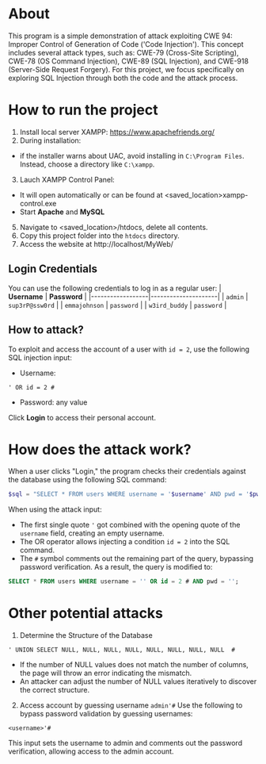 # About 
This program is a simple demonstration of attack exploiting CWE 94: Improper Control of Generation of Code ('Code Injection'). This concept includes several attack types, such as: CWE-79 (Cross-Site Scripting), CWE-78 (OS Command Injection), CWE-89 (SQL Injection), and CWE-918 (Server-Side Request Forgery). For this project, we focus specifically on exploring SQL Injection through both the code and the attack process.


# How to run the project
1. Install local server XAMPP: https://www.apachefriends.org/
2. During installation:
- if the installer warns about UAC, avoid installing in `C:\Program Files`. Instead, choose a directory like `C:\xampp`.
3. Lauch XAMPP Control Panel: 
- It will open automatically or can be found at <saved_location>xampp-control.exe
- Start **Apache** and **MySQL**
5. Navigate to <saved_location>/htdocs, delete all contents.
6. Copy this project folder into the `htdocs` directory.
7. Access the website at http://localhost/MyWeb/


## Login Credentials
You can use the following credentials to log in as a regular user:
| **Username**    | **Password**        |
|------------------|---------------------|
| `admin`         | `sup3rP@ssw0rd`     |
| `emmajohnson`   | `password`          |
| `w3ird_buddy`   | `password`          |

## How to attack?
To exploit and access the account of a user with `id = 2`, use the following SQL injection input:
- Username:
```
' OR id = 2 #
```
- Password: any value

Click **Login** to access their personal account. 


# How does the attack work?
When a user clicks "Login," the program checks their credentials against the database using the following SQL command:
```php
$sql = "SELECT * FROM users WHERE username = '$username' AND pwd = '$pwd'"; 
```
When using the attack input:
- The first single quote `'` got combined with the opening quote of the `username` field, creating an empty username. 
- The OR operator allows injecting a condition `id = 2` into the SQL command. 
- The `#` symbol comments out the remaining part of the query, bypassing password verification.
As a result, the query is modified to: 
```sql
SELECT * FROM users WHERE username = '' OR id = 2 # AND pwd = '';
```

# Other potential attacks
1. Determine the Structure of the Database
```
' UNION SELECT NULL, NULL, NULL, NULL, NULL, NULL, NULL, NULL  #
```
- If the number of NULL values does not match the number of columns, the page will throw an error indicating the mismatch.
- An attacker can adjust the number of NULL values iteratively to discover the correct structure.

2. Access account by guessing username `admin'#`
Use the following to bypass password validation by guessing usernames:
```
<username>'#
```
This input sets the username to admin and comments out the password verification, allowing access to the admin account.